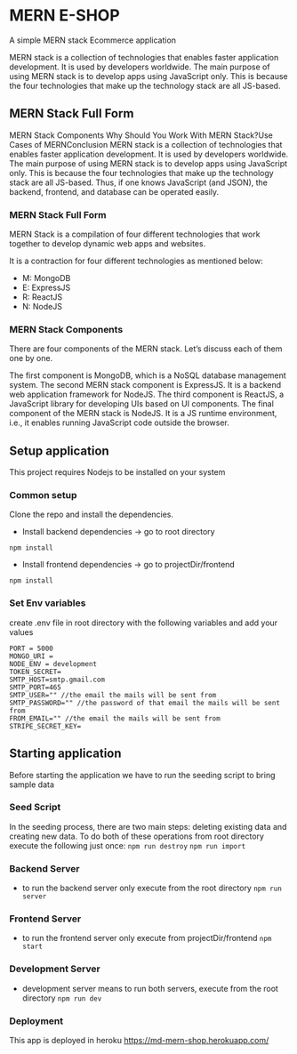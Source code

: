 # MERN E-SHOP
A simple MERN stack  Ecommerce application

MERN stack is a collection of technologies that enables faster application development. It is used by developers worldwide. The main purpose of using MERN stack is to develop apps using JavaScript only. This is because the four technologies that make up the technology stack are all JS-based.


## MERN Stack Full Form
MERN Stack Components Why Should You Work With MERN Stack?Use Cases of MERNConclusion
MERN stack is a collection of technologies that enables faster application development. It is used by developers worldwide. The main purpose of using MERN stack is to develop apps using JavaScript only. This is because the four technologies that make up the technology stack are all JS-based. Thus, if one knows JavaScript (and JSON), the backend, frontend, and database can be operated easily. 


### MERN Stack Full Form
MERN Stack is a compilation of four different technologies that work together to develop dynamic web apps and websites. 

It is a contraction for four different technologies as mentioned below:

- M: MongoDB
- E: ExpressJS
- R: ReactJS
- N: NodeJS

### MERN Stack Components
There are four components of the MERN stack. Let’s discuss each of them one by one. 

The first component is MongoDB, which is a NoSQL database management system. 
The second MERN stack component is ExpressJS. It is a backend web application framework for NodeJS.
The third component is ReactJS, a JavaScript library for developing UIs based on UI components. 
The final component of the MERN stack is NodeJS. It is a JS runtime environment, i.e., it enables running JavaScript code outside the browser. 



## Setup application
This project requires Nodejs to be installed on your system

### Common setup
Clone the repo and install the dependencies.

- Install backend dependencies -> go to root directory

`npm install`

- Install frontend dependencies -> go to projectDir/frontend

`npm install`

### Set Env variables
create .env file in root directory with the following variables and add your values

```
PORT = 5000
MONGO_URI =
NODE_ENV = development
TOKEN_SECRET=
SMTP_HOST=smtp.gmail.com
SMTP_PORT=465
SMTP_USER="" //the email the mails will be sent from
SMTP_PASSWORD="" //the password of that email the mails will be sent from
FROM_EMAIL="" //the email the mails will be sent from
STRIPE_SECRET_KEY=
```

## Starting application
Before starting the application we have to run the seeding script to bring sample data
### Seed Script
In the seeding process, there are two main steps: deleting existing data and creating new data. To do both of these operations from root directory execute the following just once:
`npm run destroy`
`npm run import`
### Backend Server
- to run the backend server only execute from the root directory
 `npm run server`

### Frontend Server

- to run the frontend server only execute from projectDir/frontend
`npm start`
### Development Server

- development server means to run both servers, execute from the root directory
`npm run dev`

### Deployment
This app is deployed in heroku 
https://md-mern-shop.herokuapp.com/